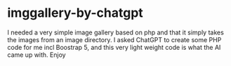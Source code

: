 # imggallery-by-chatgpt
I needed a very simple image gallery based on php and that it simply takes the images from an image directory. I asked ChatGPT to create some PHP code for me incl Boostrap 5, and this very light weight code is what the AI came up with. Enjoy
